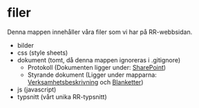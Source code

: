 # filer
Denna mappen innehåller våra filer som vi har på RR-webbsidan.

* bilder
* css (style sheets)
* dokument (tomt, då denna mappen ignoreras i .gitignore)
  * Protokoll (Dokumenten ligger under: [SharePoint](https://rockrullarna.sharepoint.com/sites/Protokoll/Delade%20dokument/))
  * Styrande dokument (Ligger under mapparna: [Verksamhetsbeskrivning](https://github.com/Rockrullarna/Webbsidan/tree/main/src/foreningen/styrande-dokument/verksamhetsbeskrivning) och [Blanketter](https://github.com/Rockrullarna/Webbsidan/tree/main/src/foreningen/styrande-dokument/blanketter))
* js (javascript)
* typsnitt (vårt unika RR-typsnitt)

